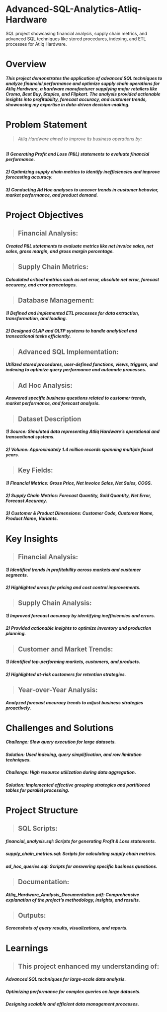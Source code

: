 # Advanced-SQL-Analytics-Atliq-Hardware
SQL project showcasing financial analysis, supply chain metrics, and advanced SQL techniques like stored procedures, indexing, and ETL processes for Atliq Hardware.
# Overview
##### This project demonstrates the application of advanced SQL techniques to analyze financial performance and optimize supply chain operations for Atliq Hardware, a hardware manufacturer supplying major retailers like Croma, Best Buy, Staples, and Flipkart. The analysis provided actionable insights into profitability, forecast accuracy, and customer trends, showcasing my expertise in data-driven decision-making.
# Problem Statement
> ###### Atliq Hardware aimed to improve its business operations by:
##### 1) Generating Profit and Loss (P&L) statements to evaluate financial performance.
##### 2) Optimizing supply chain metrics to identify inefficiencies and improve forecasting accuracy.
##### 3) Conducting Ad Hoc analyses to uncover trends in customer behavior, market performance, and product demand.
# Project Objectives
> ## Financial Analysis:
##### Created P&L statements to evaluate metrics like net invoice sales, net sales, gross margin, and gross margin percentage.
> ## Supply Chain Metrics:
##### Calculated critical metrics such as net error, absolute net error, forecast accuracy, and error percentages.
> ## Database Management:
##### 1) Defined and implemented ETL processes for data extraction, transformation, and loading.
##### 2) Designed OLAP and OLTP systems to handle analytical and transactional tasks efficiently.
> ## Advanced SQL Implementation:
##### Utilized stored procedures, user-defined functions, views, triggers, and indexing to optimize query performance and automate processes.
> ## Ad Hoc Analysis:
##### Answered specific business questions related to customer trends, market performance, and forecast analysis.
> ## Dataset Description
##### 1) Source: Simulated data representing Atliq Hardware’s operational and transactional systems.
##### 2) Volume: Approximately 1.4 million records spanning multiple fiscal years.
> ## Key Fields:
##### 1) Financial Metrics: Gross Price, Net Invoice Sales, Net Sales, COGS.
##### 2) Supply Chain Metrics: Forecast Quantity, Sold Quantity, Net Error, Forecast Accuracy.
##### 3) Customer & Product Dimensions: Customer Code, Customer Name, Product Name, Variants.
# Key Insights
> ## Financial Analysis:
##### 1) Identified trends in profitability across markets and customer segments.
##### 2) Highlighted areas for pricing and cost control improvements.
> ## Supply Chain Analysis:
##### 1) Improved forecast accuracy by identifying inefficiencies and errors.
##### 2) Provided actionable insights to optimize inventory and production planning.
> ## Customer and Market Trends:
##### 1) Identified top-performing markets, customers, and products.
##### 2) Highlighted at-risk customers for retention strategies.
> ## Year-over-Year Analysis:
##### Analyzed forecast accuracy trends to adjust business strategies proactively.
# Challenges and Solutions
##### Challenge: Slow query execution for large datasets.
##### Solution: Used indexing, query simplification, and row limitation techniques.
##### Challenge: High resource utilization during data aggregation.
##### Solution: Implemented effective grouping strategies and partitioned tables for parallel processing.
# Project Structure
> ## SQL Scripts:
##### financial_analysis.sql: Scripts for generating Profit & Loss statements.
##### supply_chain_metrics.sql: Scripts for calculating supply chain metrics.
##### ad_hoc_queries.sql: Scripts for answering specific business questions.
> ## Documentation:
##### Atliq_Hardware_Analysis_Documentation.pdf: Comprehensive explanation of the project’s methodology, insights, and results.
> ## Outputs:
##### Screenshots of query results, visualizations, and reports.
# Learnings
> ## This project enhanced my understanding of:
##### Advanced SQL techniques for large-scale data analysis.
##### Optimizing performance for complex queries on large datasets.
##### Designing scalable and efficient data management processes.
